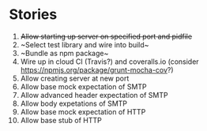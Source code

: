 Stories
=======

1. ~~Allow starting up server on specified port and pidfile~~
1. ~Select test library and wire into build~
2. ~Bundle as npm package~
3. Wire up in cloud CI (Travis?) and coveralls.io (consider https://npmjs.org/package/grunt-mocha-cov?)
4. Allow creating server at new port
5. Allow base mock expectation of SMTP
6. Allow advanced header expectation of SMTP
7. Allow body expetations of SMTP
8. Allow base mock expectation of HTTP
9. Allow base stub of HTTP
